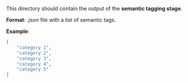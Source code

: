This directory should contain the output of the **semantic tagging stage**.

**Format**: _.json_ file with a list of semantic tags.

**Example**:

```json
[
    "category 1",
    "category 2",
    "category 3",
    "category 4",
    "category 5"
]
```